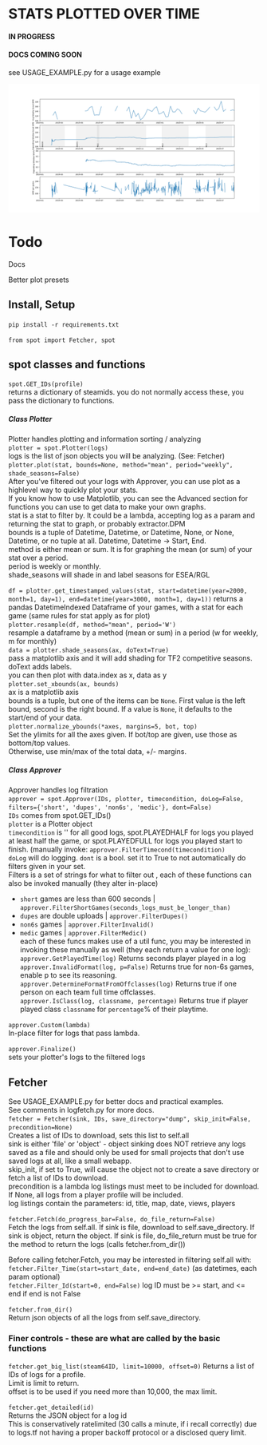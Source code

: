 # STATS PLOTTED OVER TIME
#### IN PROGRESS
#### DOCS COMING SOON

see USAGE_EXAMPLE.py for a usage example  

![](example.png?raw=true)

# Todo
Docs

Better plot presets

## Install, Setup
`pip install -r requirements.txt`

`from spot import Fetcher, spot`

## spot classes and functions

`spot.GET_IDs(profile)`  
returns a dictionary of steamids. you do not normally access these, you pass the dictionary to functions.  

##### Class Plotter  
Plotter handles plotting and information sorting / analyzing  
`plotter = spot.Plotter(logs)`  
logs is the list of json objects you will be analyzing. (See: Fetcher)    
`plotter.plot(stat, bounds=None, method="mean", period="weekly", shade_seasons=False)`  
After you've filtered out your logs with Approver, you can use plot as a highlevel way to quickly plot your stats.  
If you know how to use Matplotlib, you can see the Advanced section for functions you can use to get data to make your own graphs.  
stat is a stat to filter by. It could be a lambda, accepting log as a param and returning the stat to graph, or probably extractor.DPM  
bounds is a tuple of Datetime, Datetime, or Datetime, None, or None, Datetime, or no tuple at all. Datetime, Datetime -> Start, End.  
method is either mean or sum. It is for graphing the mean (or sum) of your stat over a period.  
period is weekly or monthly.  
shade_seasons will shade in and label seasons for ESEA/RGL

`df = plotter.get_timestamped_values(stat, start=datetime(year=2000, month=1, day=1), end=datetime(year=3000, month=1, day=1))`
returns a pandas DatetimeIndexed Dataframe of your games, with a stat for each game (same rules for stat apply as for plot)  
`plotter.resample(df, method="mean", period='W')`  
resample a dataframe by a method (mean or sum) in a period (w for weekly, m for monthly)  
`data = plotter.shade_seasons(ax, doText=True)`  
pass a matplotlib axis and it will add shading for TF2 competitive seasons. doText adds labels.  
you can then plot with data.index as x, data as y  
`plotter.set_xbounds(ax, bounds)`  
ax is a matplotlib axis  
bounds is a tuple, but one of the items can be `None`. First value is the left bound, second is the right bound. If a value is `None`, it defaults to the start/end of your data.  
`plotter.normalize_ybounds(*axes, margins=5, bot, top)`  
Set the ylimits for all the axes given. If bot/top are given, use those as bottom/top values.  
Otherwise, use min/max of the total data, +/- margins.  


##### Class Approver  
Approver handles log filtration  
`approver = spot.Approver(IDs, plotter, timecondition, doLog=False, filters={'short', 'dupes', 'non6s', 'medic'}, dont=False)`  
`IDs` comes from spot.GET_IDs()  
`plotter` is a Plotter object  
`timecondition` is '' for all good logs, spot.PLAYEDHALF for logs you played at least half the game, or spot.PLAYEDFULL for logs you played start to finish. (manually invoke: `approver.FilterTimecond(timecondition)`  
`doLog` will do logging. 
`dont` is a bool. set it to True to not automatically do filters given in your set.   
Filters is a set of strings for what to filter out , each of these functions can also be invoked manually (they alter in-place)     
* `short` games are less than 600 seconds  | `approver.FilterShortGames(seconds_logs_must_be_longer_than)`    
* `dupes` are double uploads  | `approver.FilterDupes()`  
* `non6s` games  | `approver.FilterInvalid()`    
* `medic` games  | `approver.FilterMedic()`  
each of these funcs makes use of a util func, you may be interested in invoking these manually as well (they each return a value for one log):  
`approver.GetPlayedTime(log)` Returns seconds player played in a log    
`approver.InvalidFormat(log, p=False)` Returns true for non-6s games, enable p to see its reasoning. 
`approver.DetermineFormatFromOffclasses(log)` Returns true if one person on each team full time offclasses.  
`approver.IsClass(log, classname, percentage)` Returns true if player played class `classname` for `percentage`% of their playtime.


`approver.Custom(lambda)`  
In-place filter for logs that pass lambda.  

`approver.Finalize()`  
sets your plotter's logs to the filtered logs  

## Fetcher
See USAGE_EXAMPLE.py for better docs and practical examples.  
See comments in logfetch.py for more docs.  
`fetcher = Fetcher(sink, IDs, save_directory="dump", skip_init=False, precondition=None)`  
Creates a list of IDs to download, sets this list to self.all  
sink is either 'file' or 'object' - object sinking does NOT retrieve any logs saved as a file and should only be used for small projects that don't use saved logs at all, like a small webapp.  
skip_init, if set to True, will cause the object not to create a save directory or fetch a list of IDs to download.  
precondition is a lambda log listings must meet to be included for download. If None, all logs from a player profile will be included.  
log listings contain the parameters: id, title, map, date, views, players  

`fetcher.Fetch(do_progress_bar=False, do_file_return=False)`  
Fetch the logs from self.all. If sink is file, download to self.save_directory. If sink is object, return the object. If sink is file, do_file_return must be true for the method to return the logs (calls fetcher.from_dir())  

Before calling fetcher.Fetch, you may be interested in filtering self.all with:  
`fetcher.Filter_Time(start=start_date, end=end_date)` (as datetimes, each param optional)  
`fetcher.Filter_Id(start=0, end=False)` log ID must be >= start, and <= end if end is not False  

`fetcher.from_dir()`  
Return json objects of all the logs from self.save_directory.

### Finer controls - these are what are called by the basic functions
`fetcher.get_big_list(steam64ID, limit=10000, offset=0)`
Returns a list of IDs of logs for a profile.  
Limit is limit to return.  
offset is to be used if you need more than 10,000, the max limit.

`fetcher.get_detailed(id)`  
Returns the JSON object for a log id  
This is conservatively ratelimited (30 calls a minute, if i recall correctly) due to logs.tf not having a proper backoff protocol or a disclosed query limit.  